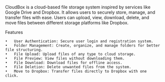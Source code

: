 CloudBox is a cloud-based file storage system inspired by services like Google Drive and Dropbox. It allows users to securely store, manage, and transfer files with ease. Users can upload, view, download, delete, and move files between different storage platforms like Dropbox.

Features

	•	User Authentication: Secure user login and registration system.
	•	Folder Management: Create, organize, and manage folders for better file structuring.
	•	File Upload: Upload files of any type to cloud storage.
	•	File Preview: View files without downloading them.
	•	File Download: Download files for offline access.
	•	File Deletion: Delete unwanted files from the system.
	•	Move to Dropbox: Transfer files directly to Dropbox with one click.
